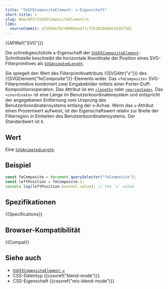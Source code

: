 ```yaml
---
title: "SVGFECompositeElement: x-Eigenschaft"
short-title: x
slug: Web/API/SVGFECompositeElement/x
l10n:
  sourceCommit: a5395de76cd0066aed71cf351029eb6e342b73d1
---
```


{{APIRef("SVG")}}

Die schreibgeschützte **`x`**-Eigenschaft der [`SVGFECompositeElement`](/de/docs/Web/API/SVGFECompositeElement)-Schnittstelle beschreibt die horizontale Koordinate der Position eines SVG-Filterprimitives als [`SVGAnimatedLength`](/de/docs/Web/API/SVGAnimatedLength).

Sie spiegelt den Wert des Filterprimitivattributs {{SVGAttr("x")}} des {{SVGElement("feComposite")}}-Elements wider. Das `<feComposite>` SVG-Filterprimitive kombiniert zwei Eingabebilder mittels einer Porter-Duff-Kompositionsoperation. Das Attribut ist ein [`<length>`](/de/docs/Web/SVG/Content_type#length) oder [`<percentage>`](/de/docs/Web/SVG/Content_type#percentage). Das `<coordinate>` ist eine Länge im Benutzerkoordinatensystem und entspricht der angegebenen Entfernung vom Ursprung des Benutzerkoordinatensystems entlang der x-Achse. Wenn das `x`-Attribut einen Prozentwert aufweist, ist der Eigenschaftswert relativ zur Breite der Filterregion in Einheiten des Benutzerkoordinatensystems. Der Standardwert ist `0`.

## Wert

Eine [`SVGAnimatedLength`](/de/docs/Web/API/SVGAnimatedLength).

## Beispiel

```js
const feComposite = document.querySelector("feComposite");
const leftPosition = feComposite.x;
console.log(leftPosition.baseVal.value); // the `x` value
```

## Spezifikationen

{{Specifications}}

## Browser-Kompatibilität

{{Compat}}

## Siehe auch

- [`SVGFECompositeElement.y`](/de/docs/Web/API/SVGFECompositeElement/y)
- CSS-Datentyp {{cssxref("blend-mode")}}
- CSS-Eigenschaft {{cssxref("mix-blend-mode")}}
